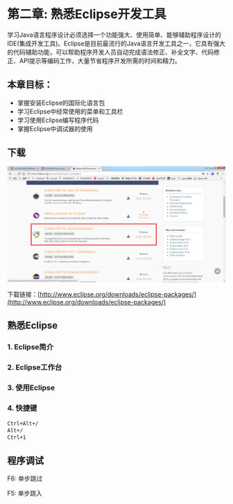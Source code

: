 # 第二章: 熟悉Eclipse开发工具 #
学习Java语言程序设计必须选择一个功能强大、使用简单、能够辅助程序设计的IDE(集成开发工具)。Eclipse是目前最流行的Java语言开发工具之一，它具有强大的代码辅助功能，可以帮助程序开发人员自动完成语法修正、补全文字、代码修正、API提示等编码工作，大量节省程序开发所需的时间和精力。

## 本章目标：
- 掌握安装Eclipse的国际化语言包
- 学习Eclipse中经常使用的菜单和工具栏
- 学习使用Eclipse编写程序代码
- 掌握Eclipse中调试器的使用

## 下载
<img src="./img/02/01.png" />

下载链接：[http://www.eclipse.org/downloads/eclipse-packages/](http://www.eclipse.org/downloads/eclipse-packages/)

## 熟悉Eclipse ##
### 1. Eclipse简介 ###

### 2. Eclipse工作台 ###

### 3. 使用Eclipse ###

### 4. 快捷键 ###

	Ctrl+Alt+/
	Alt+/
	Ctrl+1

## 程序调试 ##
F6: 单步跳过

F5: 单步跳入